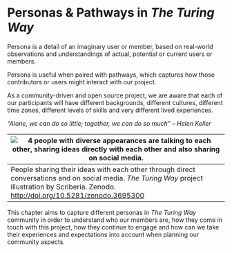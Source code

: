# Personas & Pathways in _The Turing Way_

Persona is a detail of an imaginary user or member, based on real-world observations and understandings of actual, potential or current users or members.

Persona is useful when paired with pathways, which captures how those contributors or users might interact with our project.

As a community-driven and open source project, we are aware that each of our participants will have different backgrounds, different cultures, different time zones, different levels of skills and very different lived experiences.

*“Alone, we can do so little; together, we can do so much” – Helen Keller*

| ![4 people with diverse appearances are talking to each other, sharing ideas directly with each other and also sharing on social media.](../../figures/Personas.png)|
|--------------------------------|
| People sharing their ideas with each other through direct conversations and on social media. _The Turing Way_ project illustration by Scriberia. Zenodo. http://doi.org/10.5281/zenodo.3695300|

This chapter aims to capture different personas in _The Turing Way_ community in order to understand who our members are, how they come in touch with this project, how they continue to engage and how can we take their experiences and expectations into account when planning our community aspects.
